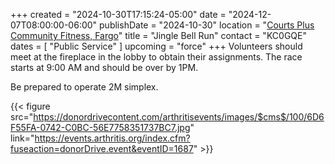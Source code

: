 +++
created = "2024-10-30T17:15:24-05:00"
date = "2024-12-07T08:00:00-06:00"
publishDate = "2024-10-30"
location = "[Courts Plus Community Fitness, Fargo](/places/courts-plus-community-fitness/)"
title = "Jingle Bell Run"
contact = "KC0GQE"
dates = [ "Public Service" ]
upcoming = "force"
+++
Volunteers should meet at the fireplace in the lobby to obtain their
assignments. The race starts at 9:00 AM and should be over by 1PM.

Be prepared to operate 2M simplex.

{{< figure src="https://donordrivecontent.com/arthritisevents/images/$cms$/100/6D6F55FA-0742-C0BC-56E7758351737BC7.jpg" link="https://events.arthritis.org/index.cfm?fuseaction=donorDrive.event&eventID=1687" >}}
